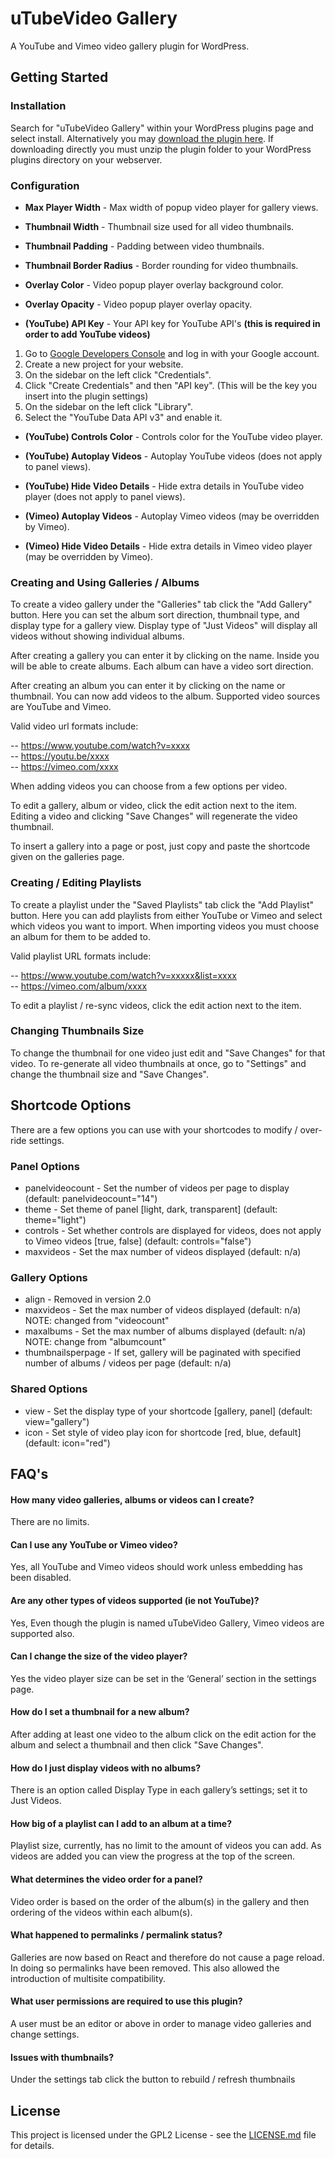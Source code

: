 
# uTubeVideo Gallery

A YouTube and Vimeo video gallery plugin for WordPress.

## Getting Started

### Installation

Search for "uTubeVideo Gallery" within your WordPress plugins page and select install.
Alternatively you may [download the plugin here](https://wordpress.org/plugins/utubevideo-gallery/). If downloading directly you must unzip the plugin folder to your WordPress plugins directory on your webserver.

### Configuration

- **Max Player Width** - Max width of popup video player for gallery views.

- **Thumbnail Width** - Thumbnail size used for all video thumbnails.

- **Thumbnail Padding** - Padding between video thumbnails.

- **Thumbnail Border Radius** - Border rounding for video thumbnails.

- **Overlay Color** - Video popup player overlay background color.

- **Overlay Opacity** - Video popup player overlay opacity.

- **(YouTube) API Key** - Your API key for YouTube API's **(this is required in order to add YouTube videos)**

1. Go to [Google Developers Console](https://console.developers.google.com/) and log in with your Google account.
2. Create a new project for your website.
3. On the sidebar on the left click "Credentials".
4. Click "Create Credentials" and then "API key". (This will be the key you insert into the plugin settings)
5. On the sidebar on the left click "Library".
6. Select the "YouTube Data API v3" and enable it.

- **(YouTube) Controls Color** - Controls color for the YouTube video player.

- **(YouTube) Autoplay Videos** - Autoplay YouTube videos (does not apply to panel views).

- **(YouTube) Hide Video Details** - Hide extra details in YouTube video player (does not apply to panel views).

- **(Vimeo) Autoplay Videos** - Autoplay Vimeo videos (may be overridden by Vimeo).

- **(Vimeo) Hide Video Details** - Hide extra details in Vimeo video player (may be overridden by Vimeo).

### Creating and Using Galleries / Albums

To create a video gallery under the "Galleries" tab click the "Add Gallery" button. Here you can set the album sort direction, thumbnail type, and display type for a gallery view. Display type of "Just Videos" will display all videos without showing individual albums.

After creating a gallery you can enter it by clicking on the name. Inside you will be able to create albums. Each album can have a video sort direction.

After creating an album you can enter it by clicking on the name or thumbnail. You can now add videos to the album. Supported video sources are YouTube and Vimeo.

Valid video url formats include:

-- https://www.youtube.com/watch?v=xxxx  
-- https://youtu.be/xxxx  
-- https://vimeo.com/xxxx

When adding videos you can choose from a few options per video.

To edit a gallery, album or video, click the edit action next to the item. Editing a video and clicking "Save Changes" will regenerate the video thumbnail.

To insert a gallery into a page or post, just copy and paste the shortcode given on the galleries page.

### Creating / Editing Playlists

To create a playlist under the "Saved Playlists" tab click the "Add Playlist" button. Here you can add playlists from either YouTube or Vimeo and select which videos you want to import. When importing videos you must choose an album for them to be added to.

Valid playlist URL formats include:

-- https://www.youtube.com/watch?v=xxxxx&list=xxxx  
-- https://vimeo.com/album/xxxx

To edit a playlist / re-sync videos, click the edit action next to the item.

### Changing Thumbnails Size

To change the thumbnail for one video just edit and "Save Changes" for that video. To re-generate all video thumbnails at once, go to "Settings" and change the thumbnail size and "Save Changes".

## Shortcode Options

There are a few options you can use with your shortcodes to modify / over-ride settings.

### Panel Options

- panelvideocount - Set the number of videos per page to display (default: panelvideocount="14")
- theme - Set theme of panel [light, dark, transparent] (default: theme="light")
- controls - Set whether controls are displayed for videos, does not apply to Vimeo videos [true, false] (default: controls="false")
- maxvideos - Set the max number of videos displayed (default: n/a)

### Gallery Options

- align - Removed in version 2.0
- maxvideos - Set the max number of videos displayed (default: n/a) NOTE: changed from "videocount"
- maxalbums - Set the max number of albums displayed (default: n/a) NOTE: change from "albumcount"
- thumbnailsperpage - If set, gallery will be paginated with specified number of albums / videos per page (default: n/a)

### Shared Options

- view - Set the display type of your shortcode [gallery, panel] (default: view="gallery")
- icon - Set style of video play icon for shortcode [red, blue, default] (default: icon="red")

## FAQ's

#### How many video galleries, albums or videos can I create?

There are no limits.

#### Can I use any YouTube or Vimeo video?

Yes, all YouTube and Vimeo videos should work unless embedding has been disabled.

#### Are any other types of videos supported (ie not YouTube)?

Yes, Even though the plugin is named uTubeVideo Gallery, Vimeo videos are supported also.

#### Can I change the size of the video player?

Yes the video player size can be set in the ‘General’ section in the settings page.

#### How do I set a thumbnail for a new album?

After adding at least one video to the album click on the edit action for the album and select a thumbnail and then click "Save Changes".

#### How do I just display videos with no albums?

There is an option called Display Type in each gallery’s settings; set it to Just Videos.

#### How big of a playlist can I add to an album at a time?

Playlist size, currently, has no limit to the amount of videos you can add. As videos are added you can view the progress at the top of the screen.

#### What determines the video order for a panel?

Video order is based on the order of the album(s) in the gallery and then ordering of the videos within each album(s).

#### What happened to permalinks / permalink status?

Galleries are now based on React and therefore do not cause a page reload. In doing so permalinks have been removed. This also allowed the introduction of multisite compatibility.

#### What user permissions are required to use this plugin?

A user must be an editor or above in order to manage video galleries and change settings.

#### Issues with thumbnails?

Under the settings tab click the button to rebuild / refresh thumbnails

## License

This project is licensed under the GPL2 License - see the [LICENSE.md](LICENSE.md) file for details.
